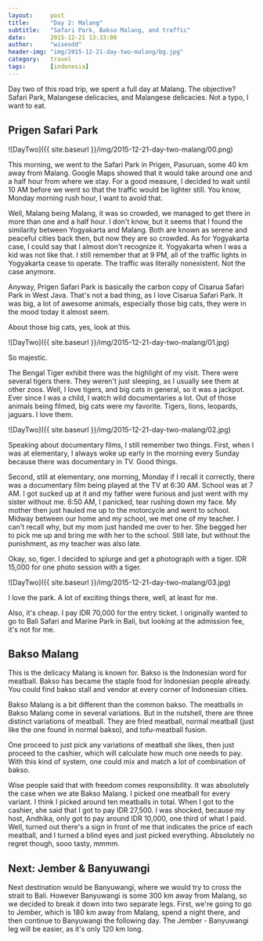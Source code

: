 ```yaml
---
layout:     post
title:      "Day 2: Malang"
subtitle:   "Safari Park, Bakso Malang, and traffic"
date:       2015-12-21 13:33:00
author:     "wiseodd"
header-img: "img/2015-12-21-day-two-malang/bg.jpg"
category:   travel
tags:       [indonesia]
---
```


Day two of this road trip, we spent a full day at Malang. The objective? Safari Park, Malangese delicacies, and Malangese delicacies. Not a typo, I want to eat.

<h2 class="section-heading">Prigen Safari Park</h2>

![DayTwo]({{ site.baseurl }}/img/2015-12-21-day-two-malang/00.png)

This morning, we went to the Safari Park in Prigen, Pasuruan, some 40 km away from Malang. Google Maps showed that it would take around one and a half hour from where we stay. For a good measure, I decided to wait until 10 AM before we went so that the traffic would be lighter still. You know, Monday morning rush hour, I want to avoid that.

Well, Malang being Malang, it was so crowded, we managed to get there in more than one and a half hour. I don't know, but it seems that I found the similarity between Yogyakarta and Malang. Both are known as serene and peaceful cities back then, but now they are so crowded. As for Yogyakarta case, I could say that I almost don't recognize it. Yogyakarta when I was a kid was not like that. I still remember that at 9 PM, all of the traffic lights in Yogyakarta cease to operate. The traffic was literally nonexistent. Not the case anymore.

Anyway, Prigen Safari Park is basically the carbon copy of Cisarua Safari Park in West Java. That's not a bad thing, as I love Cisarua Safari Park. It was big, a lot of awesome animals, especially those big cats, they were in the mood today it almost seem.

About those big cats, yes, look at this.

![DayTwo]({{ site.baseurl }}/img/2015-12-21-day-two-malang/01.jpg)

So majestic.

The Bengal Tiger exhibit there was the highlight of my visit. There were several tigers there. They weren't just sleeping, as I usually see them at other zoos. Well, I love tigers, and big cats in general, so it was a jackpot. Ever since I was a child, I watch wild documentaries a lot. Out of those animals being filmed, big cats were my favorite. Tigers, lions, leopards, jaguars. I love them.

![DayTwo]({{ site.baseurl }}/img/2015-12-21-day-two-malang/02.jpg)

Speaking about documentary films, I still remember two things. First, when I was at elementary, I always woke up early in the morning every Sunday because there was documentary in TV. Good things.

Second, still at elementary, one morning, Monday if I recall it correctly, there was a documentary film being played at the TV at 6:30 AM. School was at 7 AM. I got sucked up at it and my father were furious and just went with my sister without me. 6:50 AM, I panicked, tear rushing down my face. My mother then just hauled me up to the motorcycle and went to school. Midway between our home and my school, we met one of my teacher. I can't recall why, but my mom just handed me over to her. She begged her to pick me up and bring me with her to the school. Still late, but without the punishment, as my teacher was also late.

Okay, so, tiger. I decided to splurge and get a photograph with a tiger. IDR 15,000 for one photo session with a tiger.

![DayTwo]({{ site.baseurl }}/img/2015-12-21-day-two-malang/03.jpg)

I love the park. A lot of exciting things there, well, at least for me.

Also, it's cheap. I pay IDR 70,000 for the entry ticket. I originally wanted to go to Bali Safari and Marine Park in Bali, but looking at the admission fee, it's not for me.

<h2 class="section-heading">Bakso Malang</h2>

This is the delicacy Malang is known for. Bakso is the Indonesian word for meatball. Bakso has became the staple food for Indonesian people already. You could find bakso stall and vendor at every corner of Indonesian cities.

Bakso Malang is a bit different than the common bakso. The meatballs in Bakso Malang come in several variations. But in the nutshell, there are three distinct variations of meatball. They are fried meatball, normal meatball (just like the one found in normal bakso), and tofu-meatball fusion.

One proceed to just pick any variations of meatball she likes, then just proceed to the cashier, which will calculate how much one needs to pay. With this kind of system, one could mix and match a lot of combination of bakso.

Wise people said that with freedom comes responsibility. It was absolutely the case when we ate Bakso Malang. I picked one meatball for every variant. I think I picked around ten meatballs in total. When I got to the cashier, she said that I got to pay IDR 27,500. I was shocked, because my host, Andhika, only got to pay around IDR 10,000, one third of what I paid. Well, turned out there's a sign in front of me that indicates the price of each meatball, and I turned a blind eyes and just picked everything. Absolutely no regret though, sooo tasty, mmmm.

<h2 class="section-heading">Next: Jember & Banyuwangi</h2>

Next destination would be Banyuwangi, where we would try to cross the strait to Bali. However Banyuwangi is some 300 km away from Malang, so we decided to break it down into two separate legs. First, we're going to go to Jember, which is 180 km away from Malang, spend a night there, and then continue to Banyuwangi the following day. The Jember - Banyuwangi leg will be easier, as it's only 120 km long.

